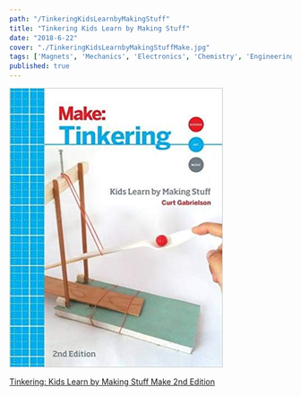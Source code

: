 ```yaml
---
path: "/TinkeringKidsLearnbyMakingStuff"
title: "Tinkering Kids Learn by Making Stuff"
date: "2018-6-22"
cover: "./TinkeringKidsLearnbyMakingStuffMake.jpg"
tags: ['Magnets', 'Mechanics', 'Electronics', 'Chemistry', 'Engineering', 'Motors']
published: true
---
```



[![Tinkering: Kids Learn by Making Stuff Make](./TinkeringKidsLearnbyMakingStuffMake.jpg)](https://www.amazon.com/Tinkering-Kids-Learn-Making-Stuff/dp/1680450387)


[Tinkering: Kids Learn by Making Stuff Make 2nd Edition](https://www.amazon.com/Tinkering-Kids-Learn-Making-Stuff/dp/1680450387)

